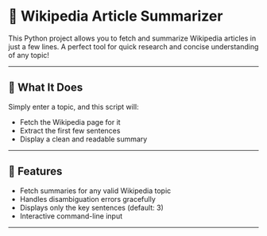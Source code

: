 # 📄 Wikipedia Article Summarizer

This Python project allows you to fetch and summarize Wikipedia articles in just a few lines. A perfect tool for quick research and concise understanding of any topic!

---

## 🎯 What It Does

Simply enter a topic, and this script will:
- Fetch the Wikipedia page for it
- Extract the first few sentences
- Display a clean and readable summary

---

## 🚀 Features

- Fetch summaries for any valid Wikipedia topic
- Handles disambiguation errors gracefully
- Displays only the key sentences (default: 3)
- Interactive command-line input

---


